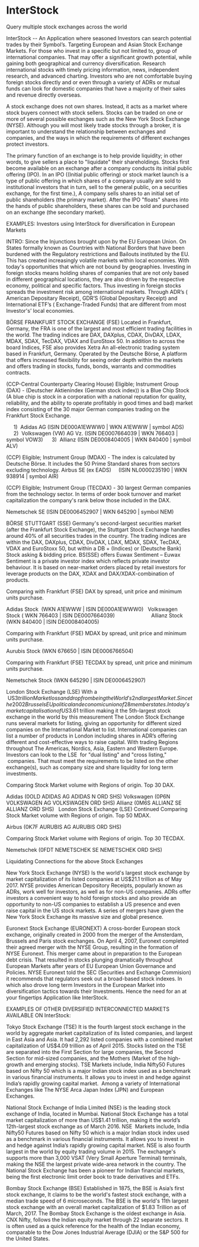 # InterStock
Query multiple stock exchanges across the world

InterStock -- An Application where seasoned Investors can search potential trades by their Symbol’s. Targeting European and Asian Stock Exchange Markets. For those who invest in a specific but not limited to, group of international companies. That may offer a significant growth potential, while gaining both geographical and currency diversification. Research international stocks with timely pricing information, news, independent research, and advanced charting. Investors who are not comfortable buying foreign stocks directly and or even through a variety of ADRs or mutual funds can look for domestic companies that have a majority of their sales and revenue directly overseas.

A stock exchange does not own shares. Instead, it acts as a market where stock buyers connect with stock sellers. Stocks can be traded on one or more of several possible exchanges such as the New York Stock Exchange (NYSE). Although you will most likely trade stocks through a broker, it is important to understand the relationship between exchanges and companies, and the ways in which the requirements of different exchanges protect investors. 

The primary function of an exchange is to help provide liquidity; in other words, to give sellers a place to "liquidate" their shareholdings.
Stocks first become available on an exchange after a company conducts its initial public offering (IPO). In an IPO ((Initial public offering) or stock market launch is a type of public offering in which shares of a company usually are sold to institutional investors that in turn, sell to the general public, on a securities exchange, for the first time.), A company sells shares to an initial set of public shareholders (the primary market). After the IPO "floats" shares into the hands of public shareholders, these shares can be sold and purchased on an exchange (the secondary market). 

EXAMPLES: Investors using InterStock for diversification in European Markets

INTRO: Since the Injunctions brought upon by the EU European Union. On States formally known as Countries with National Borders that have been burdened with the Regulatory restrictions and Bailouts instituted by the EU. This has created increasingly volatile markets within local economies. With today's opportunities that which are not bound by geographies. Investing in foreign stocks means holding shares of companies that are not only based in different geographical locations, they are also driven by the respective economy, political and specific factors. Thus investing in foreign stocks spreads the investment risk among international markets. Through ADR’s ( American Depositary Receipt), GDR’S (Global Depositary Receipt) and International ETF’s ( Exchange-Traded Funds) that are different from most Investor's’ local economies.  

BÖRSE FRANKFURT STOCK EXCHANGE (FSE) Located in Frankfurt, Germany, the FRA is one of the largest and most efficient trading facilities in the world. The trading indices are DAX, DAXplus, CDAX, DivDAX, LDAX, MDAX, SDAX, TecDAX, VDAX and EuroStoxx 50. In addition to across the board Indices, FSE also provides Xetra An all-electronic trading system based in Frankfurt, Germany. Operated by the Deutsche Börse, A platform that offers increased flexibility for seeing order depth within the markets and offers trading in stocks, funds, bonds, warrants and commodities contracts.   

(CCP-Central Counterparty Clearing House) Eligible; Instrument Group (DAX) - (Deutscher Aktienindex (German stock index)) is a Blue Chip Stock (A blue chip is stock in a corporation with a national reputation for quality, reliability, and the ability to operate profitably in good times and bad) market index consisting of the 30 major German companies trading on the Frankfurt Stock Exchange.

     1)  Adidas AG (ISIN DE000A1EWWW0 | WKN A1EWWW | symbol ADS)
     2)  Volkswagen (VW) AG Vz. (ISIN DE0007664039 | WKN 766403 | symbol VOW3)
     3)  Allianz (ISIN DE0008404005 | WKN 840400 | symbol ALV) 

(CCP) Eligible; Instrument Group (MDAX) - The index is calculated by Deutsche Börse.
It includes the 50 Prime Standard shares from sectors excluding technology.
Airbus SE (ex EADS)     (ISIN NL0000235190 | WKN 938914 | symbol AIR)

(CCP) Eligible; Instrument Group (TECDAX) - 30 largest German companies from the technology sector. In terms of order book turnover and market capitalization the company's rank below those included in the DAX.

Nemetschek SE (ISIN DE0006452907 | WKN 645290 | symbol NEM) 
    

BÖRSE STUTTGART (SSE) Germany's second-largest securities market (after the Frankfurt Stock Exchange), the Stuttgart Stock Exchange handles around 40% of all securities trades in the country. The trading indices are within the DAX, DAXplus, CDAX, DivDAX, LDAX, MDAX, SDAX, TecDAX, VDAX and EuroStoxx 50, but within a DB + (Indices) or (Deutsche Bank) Stock asking & bidding price. BS(SSE) offers Euwax Sentiment – 
Euwax Sentiment is a private investor index which reflects private investor behaviour. It is based on near-market orders placed by retail investors for leverage products on the DAX, XDAX and DAX/XDAX-combination of products. 

Comparing with Frankfurt (FSE) DAX by spread, unit price and minimum units purchase. 

Adidas Stock  (WKN A1EWWW | ISIN DE000A1EWWW0)  
Volkswagen Stock ( WKN 766403 | ISIN DE0007664039)                        
Allianz Stock (WKN 840400 | ISIN DE0008404005)

Comparing with Frankfurt (FSE) MDAX by spread, unit price and minimum units purchase. 

Aurubis Stock (WKN 676650 | ISIN DE0006766504)                     

Comparing with Frankfurt (FSE) TECDAX by spread, unit price and minimum units purchase. 

Nemetschek Stock (WKN 645290 | ISIN DE0006452907) 

London Stock Exchange (LSE) With a  US$3 trillion Market loss and drop from being the World's 2nd largest Market. Since the 2002 Brussels EU political and economic union of 28 member states. In today's market capitalisation of US$3.61 trillion making it the 5th-largest stock exchange in the world by this measurement The London Stock Exchange runs several markets for listing, giving an opportunity for different sized companies on the International Market to list. International companies can list a number of products in London including shares in ADR’s offering different and cost-effective ways to raise capital. With trading Regions throughout The Americas, Nordics, Asia, Eastern and Western Europe. Investors can look to the LSE  for "dual listing" and "cross listing,"  companies. That must meet the requirements to be listed on the other exchange(s), such as company size and share liquidity for long term investments. 

Comparing Stock Market volume with Regions of origin. Top 30 DAX.  

Adidas (0OLD ADIDAS AG ADIDAS N ORD SHS)
Volkswagen (0P6N VOLKSWAGEN AG VOLKSWAGEN ORD SHS)
Allianz (0M6S ALLIANZ SE ALLIANZ ORD SHS)
 
London Stock Exchange (LSE) Continued 
Comparing Stock Market volume with Regions of origin. Top 50 MDAX.

Airbus (0K7F AURUBIS AG AURUBIS ORD SHS) 

Comparing Stock Market volume with Regions of origin. Top 30 TECDAX. 

Nemetschek (0FDT NEMETSCHEK SE NEMETSCHEK ORD SHS)


Liquidating Connections for the above Stock Exchanges    

New York Stock Exchange (NYSE) Is the world's largest stock exchange by market capitalization of its listed companies at US$21.1 trillion as of May 2017. NYSE provides American Depository Receipts, popularly known as ADRs, work well for investors, as well as for non-US companies. ADRs offer investors a convenient way to hold foreign stocks and also provide an opportunity to non-US companies to establish a US presence and even raise capital in the US stock markets. A series of mergers have given the New York Stock Exchange its massive size and global presence. 

Euronext Stock Exchange (EURONEXT) A cross-border European stock exchange, originally created in 2000 from the merger of the Amsterdam, Brussels and Paris stock exchanges. On April 4, 2007, Euronext completed their agreed merger with the NYSE Group, resulting in the formation of NYSE Euronext. This merger came about in preparation to the European debt crisis. That resulted in stocks plunging dramatically throughout European Markets after years of EU European Union Governance and Policies. NYSE Euronext told the SEC (Securities and Exchange Commision) it recommends that regulators seek out a broad-based stock indexes. In which also drove long term Investors in the European Market into diversification tactics towards their Investments. Hence the need for an at your fingertips Application like InterStock.  

EXAMPLES OF OTHER DIVERSIFIED INTERCONNECTED MARKETS AVAILABLE ON InterStock: 

Tokyo Stock Exchange (TSE) It is the fourth largest stock exchange in the world by aggregate market capitalization of its listed companies, and largest in East Asia and Asia. It had 2,292 listed companies with a combined market capitalization of US$4.09 trillion as of April 2015. Stocks listed on the TSE are separated into the First Section for large companies, the Second Section for mid-sized companies, and the Mothers (Market of the high-growth and emerging stocks). TSE Markets include, India Nifty50 Futures based on Nifty 50 which is a major Indian stock index used as a benchmark in various financial instruments. It allows you to invest in and hedge against India’s rapidly growing capital market.  Among a variety of International Exchanges like The NYSE Arca Japan Index (JPN) and European Exchanges. 

National Stock Exchange of India Limited (NSE) is the leading stock exchange of India, located in Mumbai. National Stock Exchange has a total market capitalization of more than US$1.41 trillion, making it the world’s 12th-largest stock exchange as of March 2016. NSE  Markets include, India Nifty50 Futures based on Nifty 50 which is a major Indian stock index used as a benchmark in various financial instruments. It allows you to invest in and hedge against India’s rapidly growing capital market. NSE is also fourth largest in the world by equity trading volume in 2015. The exchange's supports more than 3,000 VSAT (Very Small Aperture Terminal) terminals, making the NSE the largest private wide-area network in the country. The National Stock Exchange has been a pioneer for Indian financial markets, being the first electronic limit order book to trade derivatives and ETFs.

Bombay Stock Exchange (BSE) Established in 1875, the BSE is Asia’s first stock exchange, It claims to be the world's fastest stock exchange, with a median trade speed of 6 microseconds. The BSE is the world's 11th largest stock exchange with an overall market capitalization of $1.83 Trillion as of March, 2017. The Bombay Stock Exchange is the oldest exchange in Asia. CNX Nifty, follows the Indian equity market through 22 separate sectors. It is often used as a quick reference for the health of the Indian economy, comparable to the Dow Jones Industrial Average (DJIA) or the S&P 500 for the United States. 



